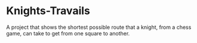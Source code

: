 # Knights-Travails
A project that shows the shortest possible route that a knight, from a chess game,  can take to get from one square to another.
